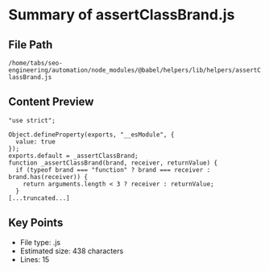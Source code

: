 # Summary of assertClassBrand.js
  
## File Path
`/home/tabs/seo-engineering/automation/node_modules/@babel/helpers/lib/helpers/assertClassBrand.js`

## Content Preview
```
"use strict";

Object.defineProperty(exports, "__esModule", {
  value: true
});
exports.default = _assertClassBrand;
function _assertClassBrand(brand, receiver, returnValue) {
  if (typeof brand === "function" ? brand === receiver : brand.has(receiver)) {
    return arguments.length < 3 ? receiver : returnValue;
  }
[...truncated...]
```

## Key Points
- File type: .js
- Estimated size: 438 characters
- Lines: 15

